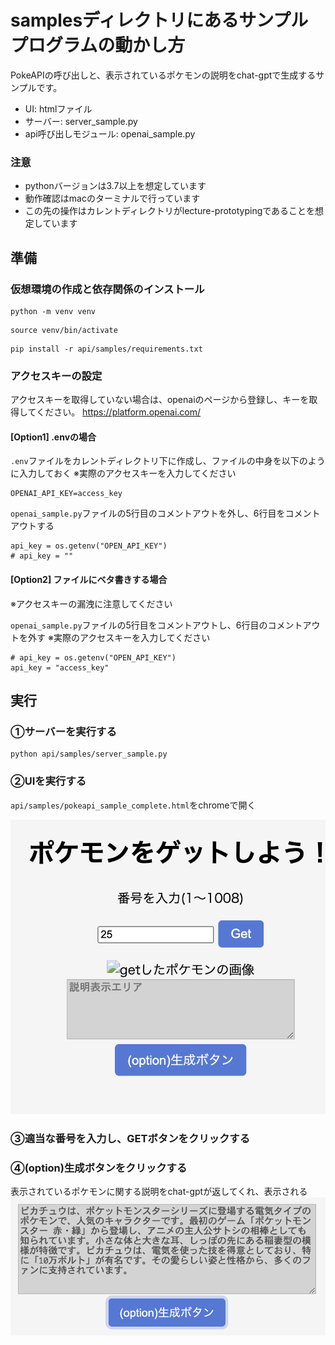 # samplesディレクトリにあるサンプルプログラムの動かし方
PokeAPIの呼び出しと、表示されているポケモンの説明をchat-gptで生成するサンプルです。
- UI: htmlファイル
- サーバー: server_sample.py
- api呼び出しモジュール: openai_sample.py

### 注意
- pythonバージョンは3.7以上を想定しています
- 動作確認はmacのターミナルで行っています
- この先の操作はカレントディレクトリがlecture-prototypingであることを想定しています


## 準備
### 仮想環境の作成と依存関係のインストール


```
python -m venv venv
```

```
source venv/bin/activate
```

```
pip install -r api/samples/requirements.txt
```


### アクセスキーの設定
アクセスキーを取得していない場合は、openaiのページから登録し、キーを取得してください。
https://platform.openai.com/

#### [Option1] .envの場合
`.env`ファイルをカレントディレクトリ下に作成し、ファイルの中身を以下のように入力しておく ※実際のアクセスキーを入力してください

```
OPENAI_API_KEY=access_key
```

`openai_sample.py`ファイルの5行目のコメントアウトを外し、6行目をコメントアウトする
```
api_key = os.getenv("OPEN_API_KEY")
# api_key = ""
```

#### [Option2] ファイルにベタ書きする場合
※アクセスキーの漏洩に注意してください

`openai_sample.py`ファイルの5行目をコメントアウトし、6行目のコメントアウトを外す ※実際のアクセスキーを入力してください
```
# api_key = os.getenv("OPEN_API_KEY")
api_key = "access_key"
```


## 実行
### ①サーバーを実行する
```
python api/samples/server_sample.py
```

### ②UIを実行する
`api/samples/pokeapi_sample_complete.html`をchromeで開く

![ui image](./img/readme_img1.png)

### ③適当な番号を入力し、GETボタンをクリックする

### ④(option)生成ボタンをクリックする
表示されているポケモンに関する説明をchat-gptが返してくれ、表示される
![describe image](./img/readme_img2.png)